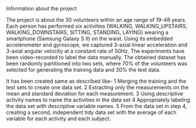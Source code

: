 Information about the project

The project is about the 30 volunteers within an age range of 19-48 years. Each person has performed six activities (WALKING, WALKING_UPSTAIRS, WALKING_DOWNSTAIRS, SITTING, STANDING, LAYING) wearing a smartphone (Samsung Galaxy S II) on the waist. Using its embedded accelerometer and gyroscope, we captured 3-axial linear acceleration and 3-axial angular velocity at a constant rate of 50Hz. The experiments have been video-recorded to label the data manually. The obtained dataset has been randomly partitioned into two sets, where 70% of the volunteers was selected for generating the training data and 30% the test data.
 
It has been created same as described like-
1 Merging the training and the test sets to create one data set.
2 Extracting only the measurements on the mean and standard deviation for each measurement.
3 Using descriptive activity names to name the activities in the data set
4 Appropriately labeling the data set with descriptive variable names.
5 From the data set in step 4, creating a second, independent tidy data set with the average of each variable for each activity and each subject. 
